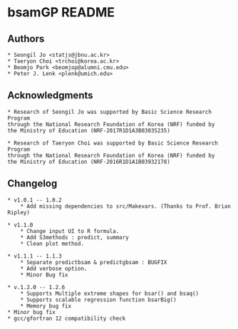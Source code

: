 
# bsamGP README

## Authors

	* Seongil Jo <statjs@jbnu.ac.kr>
	* Taeryon Choi <trchoi@korea.ac.kr>
	* Beomjo Park <beomjop@alumni.cmu.edu>
	* Peter J. Lenk <plenk@umich.edu>

## Acknowledgments

	* Research of Seongil Jo was supported by Basic Science Research Program
	through the National Research Foundation of Korea (NRF) funded by
	the Ministry of Education (NRF-2017R1D1A3B03035235)

	* Research of Taeryon Choi was supported by Basic Science Research Program
	through the National Research Foundation of Korea (NRF) funded by
	the Ministry of Education (NRF-2016R1D1A1B03932178)


## Changelog
	* v1.0.1 -- 1.0.2
		* Add missing dependencies to src/Makevars. (Thanks to Prof. Brian Ripley)

	* v1.1.0
		* Change input UI to R formula.
		* Add S3methods : predict, summary
		* Clean plot method.

	* v1.1.1 -- 1.1.3
		* Separate predictbsam & predictgbsam : BUGFIX
		* Add verbose option.
		* Minor Bug fix
		
	* v.1.2.0 -- 1.2.6
		* Supports Multiple extreme shapes for bsar() and bsaq()
		* Supports scalable regression function bsarBig()
		* Memory bug fix
    * Minor bug fix
    * gcc/gfortran 12 compatibility check
